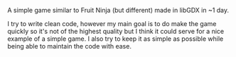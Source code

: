 A simple game similar to Fruit Ninja (but different) made in  libGDX in ~1 day.

I try to write clean code, however my main goal is to do make the game quickly so it's not of the highest quality but I think it could serve for a nice example of a simple game. I also try to keep it as simple as possible while being able to maintain the code with ease.
